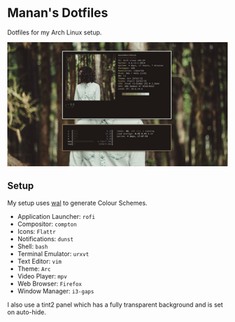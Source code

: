 # Manan's Dotfiles
Dotfiles for my Arch Linux setup.

![alt text](screenshots/main.png "Neofetch")

## Setup
My setup uses [wal](https://github.com/dylanaraps/wal) to generate Colour Schemes.

- Application Launcher: `rofi`
- Compositor: `compton`
- Icons: `Flattr`
- Notifications: `dunst`
- Shell: `bash`
- Terminal Emulator: `urxvt`
- Text Editor: `vim`
- Theme: `Arc`
- Video Player: `mpv`
- Web Browser: `Firefox`
- Window Manager: `i3-gaps`

I also use a tint2 panel which has a fully transparent background and is set on auto-hide.

